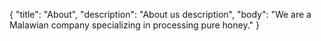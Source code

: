 {
    "title": "About",
    "description": "About us description",
    "body": "We are a Malawian company specializing in processing pure honey."
}